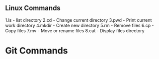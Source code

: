 
## Linux Commands
1.ls - list directory
2.cd - Change current directory
3.pwd - Print current work directory
4.mkdir - Create new directory
5.rm - Remove files
6.cp - Copy files
7.mv - Move or rename files
8.cat - Display files directory
# Git Commands
